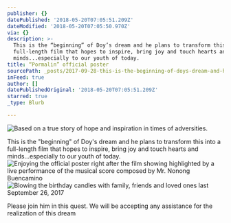 ```yaml
---
publisher: {}
datePublished: '2018-05-20T07:05:51.209Z'
dateModified: '2018-05-20T07:05:50.970Z'
via: {}
description: >-
  This is the “beginning” of Doy’s dream and he plans to transform this into a
  full-length film that hopes to inspire, bring joy and touch hearts and
  minds...especially to our youth of today.
title: “Pormalin” official poster
sourcePath: _posts/2017-09-28-this-is-the-beginning-of-doys-dream-and-he-plans-to-trans.md
inFeed: true
author: []
datePublishedOriginal: '2018-05-20T07:05:51.209Z'
starred: true
_type: Blurb

---
```

![Based on a true story of hope and inspiration in times of adversities.](https://the-grid-user-content.s3-us-west-2.amazonaws.com/7b462be8-2298-4550-8f43-0dcc10f0358a.jpg)

This is the "beginning" of Doy's dream and he plans to transform this into a full-length film that hopes to inspire, bring joy and touch hearts and minds...especially to our youth of today.
![Enjoying the official poster right after the film showing highlighted by a live performance of the musical score composed by Mr. Nonong Buencamino](https://the-grid-user-content.s3-us-west-2.amazonaws.com/9180cf0b-7f52-4d83-8f51-93f592513b04.jpg)
![Blowing the birthday candles with family, friends and loved ones last September 26, 2017](https://the-grid-user-content.s3-us-west-2.amazonaws.com/f429e714-7897-4016-b114-90ea2d908ced.jpg)

Please join him in this quest. We will be accepting any assistance for the realization of this dream
